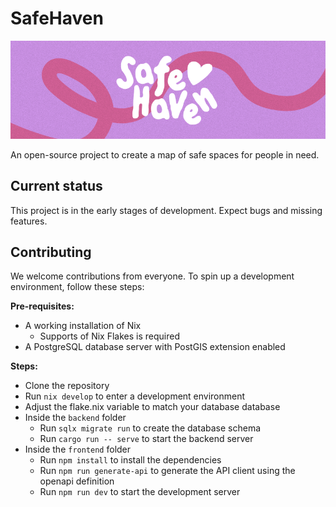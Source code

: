 # SafeHaven

<img src=".github/assets/banner.webp" alt="SafeHaven Banner"/>

An open-source project to create a map of safe spaces for people in need.

## Current status

This project is in the early stages of development. Expect bugs and missing features.

## Contributing

We welcome contributions from everyone. To spin up a development environment, follow these steps:

**Pre-requisites:**

- A working installation of Nix
  - Supports of Nix Flakes is required
- A PostgreSQL database server with PostGIS extension enabled

**Steps:**

- Clone the repository
- Run `nix develop` to enter a development environment
- Adjust the flake.nix variable to match your database database
- Inside the `backend` folder
  - Run `sqlx migrate run` to create the database schema
  - Run `cargo run -- serve` to start the backend server
- Inside the `frontend` folder
  - Run `npm install` to install the dependencies
  - Run `npm run generate-api` to generate the API client using the openapi definition
  - Run `npm run dev` to start the development server
